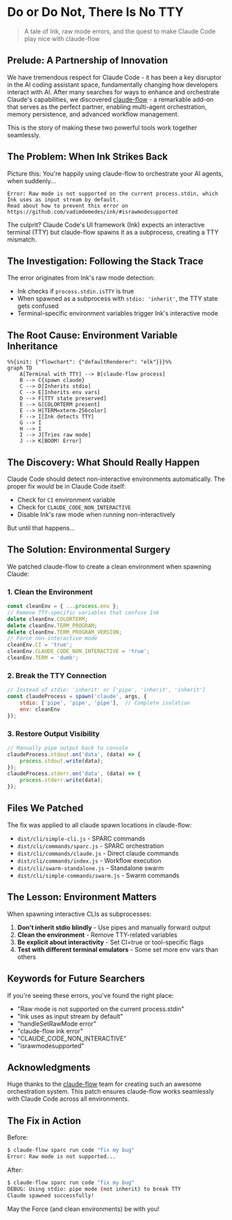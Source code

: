 # Do or Do Not, There Is No TTY

> A tale of Ink, raw mode errors, and the quest to make Claude Code play nice with claude-flow

## Prelude: A Partnership of Innovation

We have tremendous respect for Claude Code - it has been a key disruptor in the AI coding assistant space, fundamentally changing how developers interact with AI. After many searches for ways to enhance and orchestrate Claude's capabilities, we discovered [claude-flow](https://github.com/ruvnet/claude-flow) - a remarkable add-on that serves as the perfect partner, enabling multi-agent orchestration, memory persistence, and advanced workflow management.

This is the story of making these two powerful tools work together seamlessly.

## The Problem: When Ink Strikes Back

Picture this: You're happily using claude-flow to orchestrate your AI agents, when suddenly...

```
Error: Raw mode is not supported on the current process.stdin, which Ink uses as input stream by default.
Read about how to prevent this error on https://github.com/vadimdemedes/ink/#israwmodesupported
```

The culprit? Claude Code's UI framework (Ink) expects an interactive terminal (TTY) but claude-flow spawns it as a subprocess, creating a TTY mismatch.

## The Investigation: Following the Stack Trace

The error originates from Ink's raw mode detection:
- Ink checks if `process.stdin.isTTY` is true
- When spawned as a subprocess with `stdio: 'inherit'`, the TTY state gets confused
- Terminal-specific environment variables trigger Ink's interactive mode

## The Root Cause: Environment Variable Inheritance

```mermaid
%%{init: {"flowchart": {"defaultRenderer": "elk"}}}%%
graph TD
    A[Terminal with TTY] --> B[claude-flow process]
    B --> C{spawn claude}
    C --> D[Inherits stdio]
    C --> E[Inherits env vars]
    D --> F[TTY state preserved]
    E --> G[COLORTERM present]
    E --> H[TERM=xterm-256color]
    F --> I[Ink detects TTY]
    G --> I
    H --> I
    I --> J[Tries raw mode]
    J --> K[BOOM! Error]
```

## The Discovery: What Should Really Happen

Claude Code should detect non-interactive environments automatically. The proper fix would be in Claude Code itself:
- Check for `CI` environment variable
- Check for `CLAUDE_CODE_NON_INTERACTIVE`
- Disable Ink's raw mode when running non-interactively

But until that happens...

## The Solution: Environmental Surgery

We patched claude-flow to create a clean environment when spawning Claude:

### 1. Clean the Environment
```javascript
const cleanEnv = { ...process.env };
// Remove TTY-specific variables that confuse Ink
delete cleanEnv.COLORTERM;
delete cleanEnv.TERM_PROGRAM;
delete cleanEnv.TERM_PROGRAM_VERSION;
// Force non-interactive mode
cleanEnv.CI = 'true';
cleanEnv.CLAUDE_CODE_NON_INTERACTIVE = 'true';
cleanEnv.TERM = 'dumb';
```

### 2. Break the TTY Connection
```javascript
// Instead of stdio: 'inherit' or ['pipe', 'inherit', 'inherit']
const claudeProcess = spawn('claude', args, {
    stdio: ['pipe', 'pipe', 'pipe'],  // Complete isolation
    env: cleanEnv
});
```

### 3. Restore Output Visibility
```javascript
// Manually pipe output back to console
claudeProcess.stdout.on('data', (data) => {
    process.stdout.write(data);
});
claudeProcess.stderr.on('data', (data) => {
    process.stderr.write(data);
});
```

## Files We Patched

The fix was applied to all claude spawn locations in claude-flow:
- `dist/cli/simple-cli.js` - SPARC commands
- `dist/cli/commands/sparc.js` - SPARC orchestration
- `dist/cli/commands/claude.js` - Direct claude commands
- `dist/cli/commands/index.js` - Workflow execution
- `dist/cli/swarm-standalone.js` - Standalone swarm
- `dist/cli/simple-commands/swarm.js` - Swarm commands

## The Lesson: Environment Matters

When spawning interactive CLIs as subprocesses:
1. **Don't inherit stdio blindly** - Use pipes and manually forward output
2. **Clean the environment** - Remove TTY-related variables
3. **Be explicit about interactivity** - Set CI=true or tool-specific flags
4. **Test with different terminal emulators** - Some set more env vars than others

## Keywords for Future Searchers

If you're seeing these errors, you've found the right place:
- "Raw mode is not supported on the current process.stdin"
- "Ink uses as input stream by default"
- "handleSetRawMode error"
- "claude-flow ink error"
- "CLAUDE_CODE_NON_INTERACTIVE"
- "israwmodesupported"

## Acknowledgments

Huge thanks to the [claude-flow](https://github.com/ruvnet/claude-flow) team for creating such an awesome orchestration system. This patch ensures claude-flow works seamlessly with Claude Code across all environments.

## The Fix in Action

Before:
```bash
$ claude-flow sparc run code "fix my bug"
Error: Raw mode is not supported...
```

After:
```bash
$ claude-flow sparc run code "fix my bug"
DEBUG: Using stdio: pipe mode (not inherit) to break TTY
Claude spawned successfully!
```

May the Force (and clean environments) be with you!